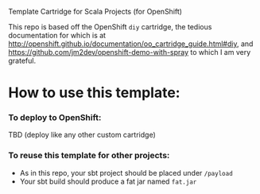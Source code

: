 Template Cartridge for Scala Projects (for OpenShift)

This repo is based off the OpenShift `diy` cartridge, the tedious documentation for which is at
http://openshift.github.io/documentation/oo_cartridge_guide.html#diy, and https://github.com/jm2dev/openshift-demo-with-spray to which I am very grateful.

# How to use this template:

### To deploy to OpenShift:

TBD (deploy like any other custom cartridge)

### To reuse this template for other projects:

+ As in this repo, your sbt project should be placed under `/payload`
+ Your sbt build should produce a fat jar named `fat.jar`
